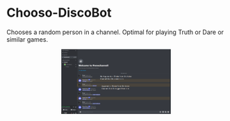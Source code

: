 # Chooso-DiscoBot
Chooses a random person in a channel. Optimal for playing Truth or Dare or similar games.

<p align="center" width="100%">
    <img width="50%" src="https://github.com/CsabaDanielFarkas/Chooso-DiscoBot/blob/main/botInAction.PNG">
</p>
